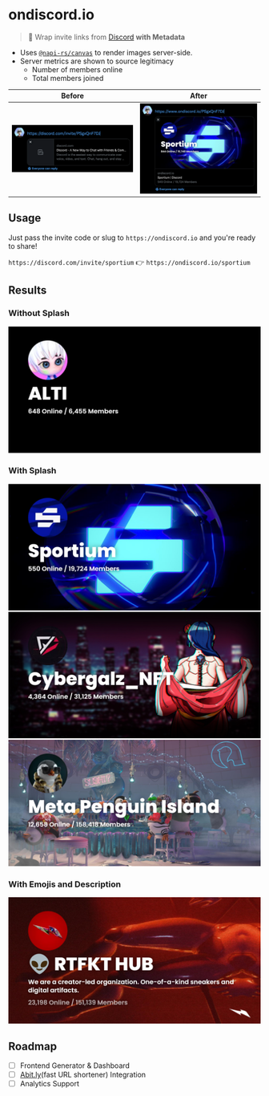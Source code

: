 # ondiscord.io

> 👾 Wrap invite links from [Discord](https://discord.com/) **with Metadata**

- Uses [`@napi-rs/canvas`](https://github.com/Brooooooklyn/canvas) to render images server-side.
- Server metrics are shown to source legitimacy
  - Number of members online
  - Total members joined

|            Before             |            After             |
| :---------------------------: | :--------------------------: |
| ![](./docs/images/before.png) | ![](./docs/images/after.png) |

## Usage

Just pass the invite code or slug to `https://ondiscord.io` and you're ready to share!

`https://discord.com/invite/sportium` 👉 `https://ondiscord.io/sportium`

## Results

### Without Splash

<img alt="ALTI" src="./docs/images/alti.png" width="600px" />

### With Splash

<img alt="Sportium" src="./docs/images/sportium.png" width="600px" />
<img alt="Cyber Galz" src="./docs/images/cybergalznft.png" width="600px" />
<img alt="Meta Penguin Island" src="./docs/images/metapenguinisland.png" width="600px" />

### With Emojis and Description

<img alt="RTFKT" src="./docs/images/rtfkt.png" width="600px" />

## Roadmap

- [ ] Frontend Generator & Dashboard
- [ ] [Abit.ly](https://abit.ly)(fast URL shortener) Integration
- [ ] Analytics Support
